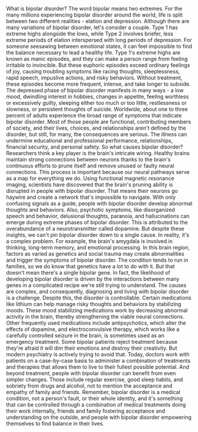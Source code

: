 
What is bipolar disorder?
The word bipolar means two extremes.
For the many millions experiencing
bipolar disorder around the world,
life is split between 
two different realities -
elation and depression.
Although there are many variations
of bipolar disorder,
let&#39;s consider a couple.
Type 1 has extreme highs
alongside the lows,
while Type 2 involves briefer, 
less extreme periods of elation
interspersed with long periods
of depression.
For someone seesawing between
emotional states,
it can feel impossible to find the balance
necessary to lead a healthy life.
Type 1&#39;s extreme highs are known
as manic episodes,
and they can make a person range from
feeling irritable to invincible.
But these euphoric episodes exceed
ordinary feelings of joy,
causing troubling symptoms 
like racing thoughts,
sleeplessness,
rapid speech,
impuslive actions,
and risky behaviors.
Without treatment, these episodes
become more frequent,
intense,
and take longer to subside.
The depressed phase of bipolar disorder
manifests in many ways -
a low mood,
dwindling interest in hobbies,
changes in appetite,
feeling worthless or excessively guilty,
sleeping either too much or too little,
restlessness or slowness,
or persistent thoughts of suicide.
Worldwide, about one 
to three percent of adults
experience the broad range of symptoms
that indicate bipolar disorder.
Most of those people are functional,
contributing members of society,
and their lives, choices, 
and relationships
aren&#39;t defined by the disorder,
but still, for many, the consequences
are serious.
The illness can undermine educational
and professional performance,
relationships,
financial security,
and personal safety.
So what causes bipolar disorder?
Researchers think a key player is 
the brain&#39;s intricate wiring.
Healthy brains maintain strong connections
between neurons
thanks to the brain&#39;s continuous efforts
to prune itself
and remove unused or faulty
neural connections.
This process is important because our 
neural pathways serve as a map
for everything we do.
Using functional magnetic 
resonance imaging,
scientists have discovered that the brain&#39;s 
pruning ability is disrupted
in people with bipolar disorder.
That means their neurons go haywire
and create a network
that&#39;s impossible to navigate.
With only confusing signals as a guide,
people with bipolar disorder develop
abnormal thoughts and behaviors.
Also, psychotic symptoms,
like disorganized speech and behavior,
delusional thoughts,
paranoia,
and hallucinations
can emerge during extreme phases
of bipolar disorder.
This is attributed to the overabundance
of a neurotransmitter called dopamine.
But despite these insights, we can&#39;t pin
bipolar disorder down to a single cause.
In reality, it&#39;s a complex problem.
For example, the brain&#39;s amygdala
is involved in thinking,
long-term memory,
and emotional processing.
In this brain region, factors as varied
as genetics and social trauma
may create abnormalities and trigger
the symptoms of bipolar disorder.
The condition tends to run in families,
so we do know that genetics have
a lot to do with it.
But that doesn&#39;t mean there&#39;s
a single bipolar gene.
In fact, the likelihood of developing
bipolar disorder
is driven by the interactions between
many genes
in a complicated recipe we&#39;re still
trying to understand.
The causes are complex,
and consequently, diagnosing and living
with bipolar disorder is a challenge.
Despite this, the disorder 
is controllable.
Certain medications like lithium can help
manage risky thoughts and behaviors
by stabilizing moods.
These mood stabilizing medications work by
decreasing abnormal activity in the brain,
thereby strengthening the viable
neural connections.
Other frequently used medications
include antipsychotics,
which alter the effects of dopamine,
and electroconvulsive therapy,
which works like a carefully controlled
seizure in the brain,
is sometimes used as 
an emergency treatment.
Some bipolar patients reject treatment
because they&#39;re afraid it will
dim their emotions
and destroy their creativity.
But modern psychiatry is actively
trying to avoid that.
Today, doctors work with patients
on a case-by-case basis
to administer a combination of treatments
and therapies
that allows them to live 
to their fullest possible potential.
And beyond treatment, people with
bipolar disorder can benefit
from even simpler changes.
Those include regular exercise,
good sleep habits,
and sobriety from drugs and alcohol,
not to mention the acceptance
and empathy of family and friends.
Remember, bipolar disorder 
is a medical condition,
not a person&#39;s fault,
or their whole identity,
and it&#39;s something that can be controlled
through a combination of medical 
treatments doing their work internally,
friends and family fostering acceptance
and understanding on the outside,
and people with bipolar disorder 
empowering themselves
to find balance in their lives.
